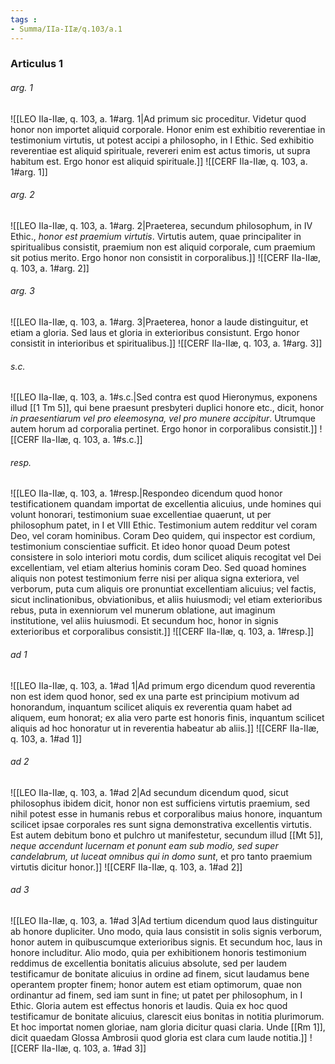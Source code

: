 ```yaml
---
tags : 
- Summa/IIa-IIæ/q.103/a.1
---
```


### Articulus 1

###### arg. 1
![[LEO IIa-IIæ, q. 103, a. 1#arg. 1|Ad primum sic proceditur. Videtur quod honor non importet aliquid corporale. Honor enim est exhibitio reverentiae in testimonium virtutis, ut potest accipi a philosopho, in I Ethic. Sed exhibitio reverentiae est aliquid spirituale, revereri enim est actus timoris, ut supra habitum est. Ergo honor est aliquid spirituale.]]
![[CERF IIa-IIæ, q. 103, a. 1#arg. 1]]

###### arg. 2
![[LEO IIa-IIæ, q. 103, a. 1#arg. 2|Praeterea, secundum philosophum, in IV Ethic., *honor est praemium virtutis*. Virtutis autem, quae principaliter in spiritualibus consistit, praemium non est aliquid corporale, cum praemium sit potius merito. Ergo honor non consistit in corporalibus.]]
![[CERF IIa-IIæ, q. 103, a. 1#arg. 2]]

###### arg. 3
![[LEO IIa-IIæ, q. 103, a. 1#arg. 3|Praeterea, honor a laude distinguitur, et etiam a gloria. Sed laus et gloria in exterioribus consistunt. Ergo honor consistit in interioribus et spiritualibus.]]
![[CERF IIa-IIæ, q. 103, a. 1#arg. 3]]

###### s.c.
![[LEO IIa-IIæ, q. 103, a. 1#s.c.|Sed contra est quod Hieronymus, exponens illud [[1 Tm 5]], qui bene praesunt presbyteri duplici honore etc., dicit, honor *in praesentiarum vel pro eleemosyna, vel pro munere accipitur*. Utrumque autem horum ad corporalia pertinet. Ergo honor in corporalibus consistit.]]
![[CERF IIa-IIæ, q. 103, a. 1#s.c.]]

###### resp.
![[LEO IIa-IIæ, q. 103, a. 1#resp.|Respondeo dicendum quod honor testificationem quandam importat de excellentia alicuius, unde homines qui volunt honorari, testimonium suae excellentiae quaerunt, ut per philosophum patet, in I et VIII Ethic. Testimonium autem redditur vel coram Deo, vel coram hominibus. Coram Deo quidem, qui inspector est cordium, testimonium conscientiae sufficit. Et ideo honor quoad Deum potest consistere in solo interiori motu cordis, dum scilicet aliquis recogitat vel Dei excellentiam, vel etiam alterius hominis coram Deo. Sed quoad homines aliquis non potest testimonium ferre nisi per aliqua signa exteriora, vel verborum, puta cum aliquis ore pronuntiat excellentiam alicuius; vel factis, sicut inclinationibus, obviationibus, et aliis huiusmodi; vel etiam exterioribus rebus, puta in exenniorum vel munerum oblatione, aut imaginum institutione, vel aliis huiusmodi. Et secundum hoc, honor in signis exterioribus et corporalibus consistit.]]
![[CERF IIa-IIæ, q. 103, a. 1#resp.]]

###### ad 1
![[LEO IIa-IIæ, q. 103, a. 1#ad 1|Ad primum ergo dicendum quod reverentia non est idem quod honor, sed ex una parte est principium motivum ad honorandum, inquantum scilicet aliquis ex reverentia quam habet ad aliquem, eum honorat; ex alia vero parte est honoris finis, inquantum scilicet aliquis ad hoc honoratur ut in reverentia habeatur ab aliis.]]
![[CERF IIa-IIæ, q. 103, a. 1#ad 1]]

###### ad 2
![[LEO IIa-IIæ, q. 103, a. 1#ad 2|Ad secundum dicendum quod, sicut philosophus ibidem dicit, honor non est sufficiens virtutis praemium, sed nihil potest esse in humanis rebus et corporalibus maius honore, inquantum scilicet ipsae corporales res sunt signa demonstrativa excellentis virtutis. Est autem debitum bono et pulchro ut manifestetur, secundum illud [[Mt 5]], *neque accendunt lucernam et ponunt eam sub modio, sed super candelabrum, ut luceat omnibus qui in domo sunt*, et pro tanto praemium virtutis dicitur honor.]]
![[CERF IIa-IIæ, q. 103, a. 1#ad 2]]

###### ad 3
![[LEO IIa-IIæ, q. 103, a. 1#ad 3|Ad tertium dicendum quod laus distinguitur ab honore dupliciter. Uno modo, quia laus consistit in solis signis verborum, honor autem in quibuscumque exterioribus signis. Et secundum hoc, laus in honore includitur. Alio modo, quia per exhibitionem honoris testimonium reddimus de excellentia bonitatis alicuius absolute, sed per laudem testificamur de bonitate alicuius in ordine ad finem, sicut laudamus bene operantem propter finem; honor autem est etiam optimorum, quae non ordinantur ad finem, sed iam sunt in fine; ut patet per philosophum, in I Ethic. Gloria autem est effectus honoris et laudis. Quia ex hoc quod testificamur de bonitate alicuius, clarescit eius bonitas in notitia plurimorum. Et hoc importat nomen gloriae, nam gloria dicitur quasi claria. Unde [[Rm 1]], dicit quaedam Glossa Ambrosii quod gloria est clara cum laude notitia.]]
![[CERF IIa-IIæ, q. 103, a. 1#ad 3]]

